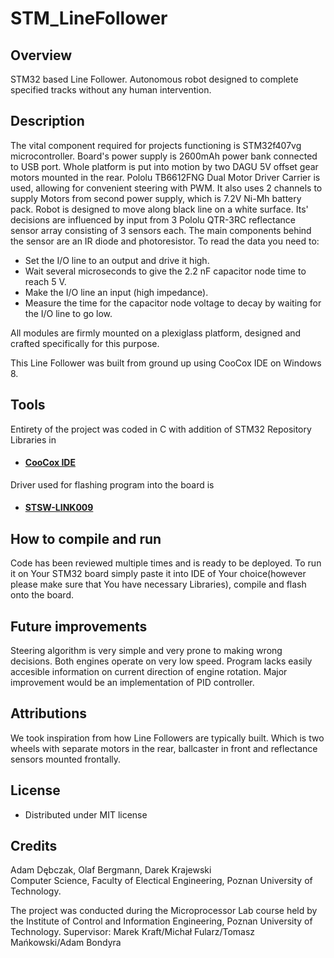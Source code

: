 # STM_LineFollower

## Overview 
STM32 based Line Follower. Autonomous robot designed to complete specified tracks without any human intervention.

## Description 
The vital component required for projects functioning is STM32f407vg microcontroller. Board's power supply is 2600mAh power bank connected to USB port. Whole platform is put into motion by two DAGU 5V offset gear motors mounted in the rear. Pololu TB6612FNG Dual Motor Driver Carrier is used, allowing for convenient steering with PWM. It also uses 2 channels to supply Motors from second power supply, which is 7.2V Ni-Mh battery pack. Robot is  designed to move along black line on a white surface. Its' decisions are influenced by input from 3 Pololu QTR-3RC reflectance sensor array consisting of 3 sensors each. The main components behind the sensor are an IR diode and photoresistor. To read the data you need to:
* Set the I/O line to an output and drive it high.
* Wait several microseconds to give the 2.2 nF capacitor node time to reach 5 V.
* Make the I/O line an input (high impedance).
* Measure the time for the capacitor node voltage to decay by waiting for the I/O line to go low.

All modules are firmly mounted on a plexiglass platform, designed and crafted specifically for this purpose.

This Line Follower was built from ground up using CooCox IDE on Windows 8.

## Tools 
Entirety of the project was coded in C with addition of STM32 Repository Libraries in
* #### [CooCox IDE](www.coocox.org/software.html)
Driver used for flashing program into the board is  
* #### [STSW-LINK009](http://www.st.com/content/st_com/en/products/embedded-software/development-tool-software/stsw-link009.html)

## How to compile and run
Code has been reviewed multiple times and is ready to be deployed. To run it on Your STM32 board simply paste it into IDE of Your choice(however please make sure that You have necessary Libraries), compile and flash onto the board.

## Future improvements 
Steering algorithm is very simple and very prone to making wrong decisions.
Both engines operate on very low speed.
Program lacks easily accesible information on current direction of engine rotation.
Major improvement would be an implementation of PID controller.

## Attributions 
We took inspiration from how Line Followers are typically built. Which is two wheels with separate motors in the rear, ballcaster in front and reflectance sensors mounted frontally.

## License
* Distributed under MIT license

## Credits 
Adam Dębczak, Olaf Bergmann, Darek Krajewski  
Computer Science, Faculty of Electical Engineering, Poznan University of Technology.

The project was conducted during the Microprocessor Lab course held by the Institute of Control and Information Engineering, Poznan University of Technology.
Supervisor: Marek Kraft/Michał Fularz/Tomasz Mańkowski/Adam Bondyra
